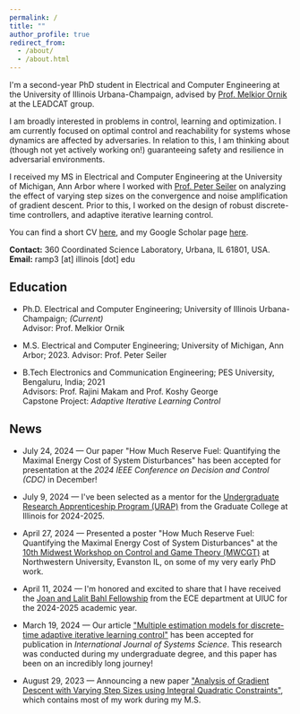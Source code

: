 ```yaml
---
permalink: /
title: ""
author_profile: true
redirect_from: 
  - /about/
  - /about.html
---
```


I'm a second-year PhD student in Electrical and Computer Engineering at the University of Illinois Urbana-Champaign, advised by [Prof. Melkior Ornik](https://mornik.web.illinois.edu/) at the LEADCAT group.

I am broadly interested in problems in control, learning and optimization. I am currently focused on optimal control and reachability for systems whose dynamics are affected by adversaries. In relation to this, I am thinking about (though not yet actively working on!) guaranteeing safety and resilience in adversarial environments.

I received my MS in Electrical and Computer Engineering at the University of Michigan, Ann Arbor where I worked with [Prof. Peter Seiler](https://seiler.engin.umich.edu/) on analyzing the effect of varying step sizes on the convergence and noise amplification of gradient descent. Prior to this, I worked on the design of robust discrete-time controllers, and adaptive iterative learning control.

You can find a short CV [here](https://ram-p.github.io/files/CV_RP.pdf), and my Google Scholar page [here](https://scholar.google.com/citations?user=YtKKnAEAAAAJ&hl=en).

**Contact:** 360 Coordinated Science Laboratory, Urbana, IL 61801, USA. \
**Email:** ramp3 \[at\] illinois \[dot\] edu

Education
------
- Ph.D. Electrical and Computer Engineering; University of Illinois Urbana-Champaign; _(Current)_  
Advisor: Prof. Melkior Ornik

- M.S. Electrical and Computer Engineering; University of Michigan, Ann Arbor; 2023. 
Advisor: Prof. Peter Seiler

- B.Tech Electronics and Communication Engineering; PES University, Bengaluru, India; 2021  
Advisors: Prof. Rajini Makam and Prof. Koshy George   
Capstone Project: _Adaptive Iterative Learning Control_

News
------
- July 24, 2024 — Our paper "How Much Reserve Fuel: Quantifying the Maximal Energy Cost of System Disturbances" has been accepted for presentation at the _2024 IEEE Conference on Decision and Control (CDC)_ in December!

- July 9, 2024 — I've been selected as a mentor for the [Undergraduate Research Apprenticeship Program (URAP)](https://grad.illinois.edu/urap) from the Graduate College at Illinois for 2024-2025.

- April 27, 2024 — Presented a poster "How Much Reserve Fuel: Quantifying the Maximal Energy Cost of System Disturbances" at the [10th Midwest Workshop on Control and Game Theory (MWCGT)](https://mwcgt2024.northwestern.edu/) at Northwestern University, Evanston IL, on some of my very early PhD work.

- April 11, 2024 — I'm honored and excited to share that I have received the [Joan and Lalit Bahl Fellowship](https://ece.illinois.edu/academics/grad/fellowships/bahl) from the ECE department at UIUC for the 2024-2025 academic year.

- March 19, 2024 — Our article ["Multiple estimation models for discrete-time adaptive iterative learning control"](https://www.tandfonline.com/doi/full/10.1080/00207721.2024.2335228) has been accepted for publication in _International Journal of Systems Science_. This research was conducted during my undergraduate degree, and this paper has been on an incredibly long journey!

- August 29, 2023 — Announcing a new paper ["Analysis of Gradient Descent with Varying Step Sizes using Integral Quadratic Constraints"](https://arxiv.org/abs/2210.00644), which contains most of my work during my M.S.